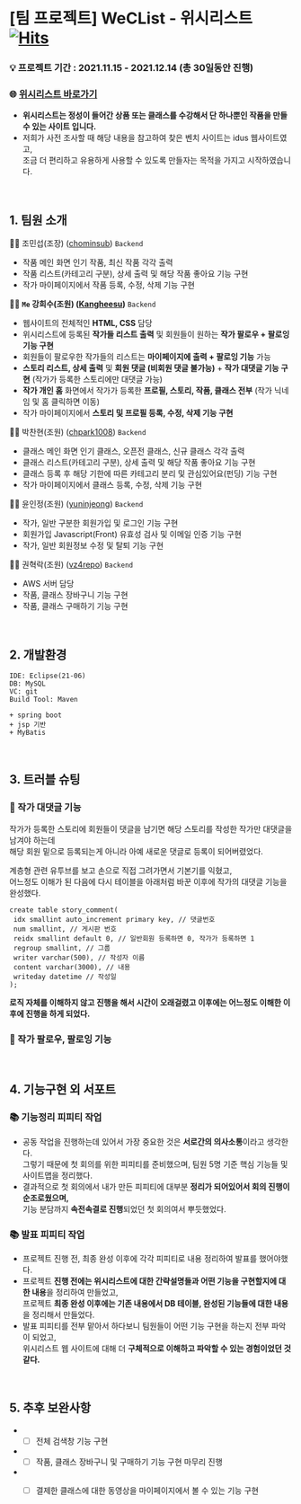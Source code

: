 # [팀 프로젝트] WeCList - 위시리스트 [![Hits](https://hits.seeyoufarm.com/api/count/incr/badge.svg?url=https%3A%2F%2Fgithub.com%2Fgjbae1212%2Fhit-counter&count_bg=%23FF7B27&title_bg=%233A3A3A&icon=&icon_color=%23E7E7E7&title=hits&edge_flat=false)](https://github.com/kangssu)
### 💡 프로젝트 기간 : 2021.11.15 - 2021.12.14 (총 30일동안 진행)
### 🌐 [위시리스트 바로가기](https://weclist.com/)
* **위시리스트는 정성이 들어간 상품 또는 클래스를 수강해서 단 하나뿐인 작품을 만들 수 있는 사이트 입니다.**<br/>
* 저희가 사전 조사할 때 해당 내용을 참고하여 찾은 벤치 사이트는 idus 웹사이트였고,<br/>
  조금 더 편리하고 유용하게 사용할 수 있도록 만들자는 목적을 가지고 시작하였습니다.
<br/>

## 1. 팀원 소개
🙇‍♂️ 조민섭(조장) ([chominsub](https://github.com/chominsub)) <code>Backend</code>
* 작품 메인 화면 인기 작품, 최신 작품 각각 출력
* 작품 리스트(카테고리 구분), 상세 출력 및 해당 작품 좋아요 기능 구현
* 작가 마이페이지에서 작품 등록, 수정, 삭제 기능 구현
 
🙇‍♀️ **<code>Me</code> 강희수(조원) ([Kangheesu](https://github.com//Kangheesu))** <code>Backend</code>
* 웹사이트의 전체적인 **HTML, CSS** 담당
* 위시리스트에 등록된 **작가들 리스트 출력** 및 회원들이 원하는 **작가 팔로우 + 팔로잉 기능 구현**
* 회원들이 팔로우한 작가들의 리스트는 **마이페이지에 출력 + 팔로잉 기능** 가능
* **스토리 리스트, 상세 출력** 및 **회원 댓글 (비회원 댓글 불가능)** + **작가 대댓글 기능 구현** (작가가 등록한 스토리에만 대댓글 가능)
* **작가 개인 홈** 화면에서 작가가 등록한 **프로필, 스토리, 작품, 클래스 전부** (작가 닉네임 및 홈 클릭하면 이동)
* 작가 마이페이지에서 **스토리 및 프로필 등록, 수정, 삭제 기능 구현**

🙇‍♂️ 박찬현(조원) ([chpark1008](https://github.com//chpark1008)) <code>Backend</code>
* 클래스 메인 화면 인기 클래스, 오픈전 클래스, 신규 클래스 각각 출력
* 클래스 리스트(카테고리 구분), 상세 출력 및 해당 작품 좋아요 기능 구현
* 클래스 등록 후 해당 기한에 따른 카테고리 분리 및 관심있어요(펀딩) 기능 구현
* 작가 마이페이지에서 클래스 등록, 수정, 삭제 기능 구현

🙇‍♀️ 윤인정(조원) ([yuninjeong](https://github.com//yuninjeong)) <code>Backend</code>
* 작가, 일반 구분한 회원가입 및 로그인 기능 구현
* 회원가입 Javascript(Front) 유효성 검사 및 이메일 인증 기능 구현
* 작가, 일반 회원정보 수정 및 탈퇴 기능 구현

🙇‍♂️ 권혁락(조원) ([vz4repo](https://github.com//vz4repo)) <code>Backend</code>
* AWS 서버 담당
* 작품, 클래스 장바구니 기능 구현
* 작품, 클래스 구매하기 기능 구현
<br/>

## 2. 개발환경

 ```
 IDE: Eclipse(21-06)
 DB: MySQL
 VC: git
 Build Tool: Maven

 + spring boot
 + jsp 기반
 + MyBatis
 ```
<br/>
 
 ## 3. 트러블 슈팅
 ### 📌 작가 대댓글 기능
작가가 등록한 스토리에 회원들이 댓글을 남기면 해당 스토리를 작성한 작가만 대댓글을 남겨야 하는데<br/>
해당 회원 밑으로 등록되는게 아니라 아예 새로운 댓글로 등록이 되어버렸었다.

계층형 관련 유투브를 보고 손으로 직접 그려가면서 기본기를 익혔고,<br/>
어느정도 이해가 된 다음에 다시 테이블을 아래처럼 바꾼 이후에 작가의 대댓글 기능을 완성했다.

```
create table story_comment(
 idx smallint auto_increment primary key, // 댓글번호
 num smallint, // 게시판 번호
 reidx smallint default 0, // 일반회원 등록하면 0, 작가가 등록하면 1
 regroup smallint, // 그룹
 writer varchar(500), // 작성자 이름
 content varchar(3000), // 내용
 writeday datetime // 작성일
);
```

**로직 자체를 이해하지 않고 진행을 해서 시간이 오래걸렸고 이후에는 어느정도 이해한 이후에 진행을 하게 되었다.**
 
 ### 📌 작가 팔로우, 팔로잉 기능
 
<br/>
 
## 4. 기능구현 외 서포트
### 📚 기능정리 피피티 작업
* 공동 작업을 진행하는데 있어서 가장 중요한 것은 **서로간의 의사소통**이라고 생각한다.<br/>
  그렇기 때문에 첫 회의를 위한 피피티를 준비했으며, 팀원 5명 기준 핵심 기능들 및 사이트맵을 정리했다.
* 결과적으로 첫 회의에서 내가 만든 피피티에 대부분 **정리가 되어있어서 회의 진행이 순조로웠으며,**<br/>
  기능 분담까지 **속전속결로 진행**되었던 첫 회의여서 뿌듯했었다.
### 📚 발표 피피티 작업
* 프로젝트 진행 전, 최종 완성 이후에 각각 피피티로 내용 정리하여 발표를 했어야했다.
* 프로젝트 **진행 전에는 위시리스트에 대한 간략설명들과 어떤 기능을 구현할지에 대한 내용**을 정리하여 만들었고,<br/>
  프로젝트 **최종 완성 이후에는 기존 내용에서 DB 테이블, 완성된 기능들에 대한 내용**을 정리해서 만들었다.
* 발표 피피티를 전부 맡아서 하다보니 팀원들이 어떤 기능 구현을 하는지 전부 파악이 되었고,<br/>
  위시리스트 웹 사이트에 대해 더 **구체적으로 이해하고 파악할 수 있는 경험이었던 것 같다.**
<br/>
  
## 5. 추후 보완사항
* - [ ] 전체 검색창 기능 구현
* - [ ] 작품, 클래스 장바구니 및 구매하기 기능 구현 마무리 진행
* - [ ] 결제한 클래스에 대한 동영상을 마이페이지에서 볼 수 있는 기능 구현
  
